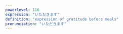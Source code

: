 ```yaml
---
powerlevel: 116
expression: "いただきます"
definition: "expression of gratitude before meals"
pronunciation: "いただきます"
---
```

